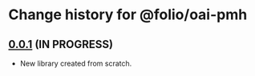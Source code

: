 # Change history for @folio/oai-pmh

## [0.0.1](https://github.com/indexdata/oai-pmh/tree/v0.0.1) (IN PROGRESS)

* New library created from scratch.

